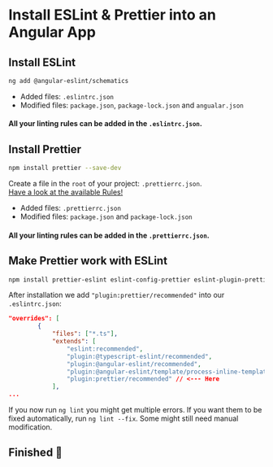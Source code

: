 # Install ESLint & Prettier into an Angular App

## Install ESLint

```bash
ng add @angular-eslint/schematics
```

- Added files: `.eslintrc.json`
- Modified files: `package.json`, `package-lock.json` and `angualar.json`

#### All your linting rules can be added in the `.eslintrc.json`.

## Install Prettier

```bash
npm install prettier --save-dev
```

Create a file in the `root` of your project: `.prettierrc.json`.
<br>[Have a look at the available Rules!](https://prettier.io/docs/en/options.html)


- Added files: `.prettierrc.json`
- Modified files: `package.json` and `package-lock.json`

#### All your linting rules can be added in the `.prettierrc.json`.

## Make Prettier work with ESLint

```bash
npm install prettier-eslint eslint-config-prettier eslint-plugin-prettier --save-dev
```

After installation we add `"plugin:prettier/recommended"` into our `.eslintrc.json`:

```json
"overrides": [
        {
            "files": ["*.ts"],
            "extends": [
                "eslint:recommended",
                "plugin:@typescript-eslint/recommended",
                "plugin:@angular-eslint/recommended",
                "plugin:@angular-eslint/template/process-inline-templates",
                "plugin:prettier/recommended" // <--- Here
            ],
...
```

If you now run `ng lint` you might get multiple errors. If you want them to be fixed automatically, run `ng lint --fix`. Some might still need manual modification.

## Finished 🏁